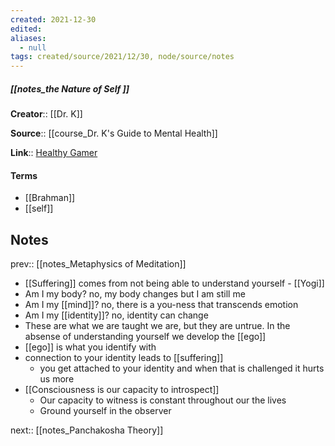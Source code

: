 ```yaml
---
created: 2021-12-30 
edited: 
aliases:
  - null
tags: created/source/2021/12/30, node/source/notes
---
```


##### [[notes_the Nature of Self ]]
**Creator**:: [[Dr. K]]
 
**Source**:: [[course_Dr. K's Guide to Mental Health]]

**Link**:: [Healthy Gamer](https://coaching.healthygamer.gg/guide/lessons/the-nature-of-self)

#### Terms
- [[Brahman]]
- [[self]]

## Notes
prev:: [[notes_Metaphysics of Meditation]]
- [[Suffering]] comes from not being able to understand yourself - [[Yogi]]
- Am I my body? no, my body changes but I am still me
- Am I my [[mind]]? no, there is a you-ness that transcends emotion
- Am I my [[identity]]? no, identity can change
- These are what we are taught we are, but they are untrue. In the absense of understanding yourself we develop the [[ego]]
- [[ego]] is what you identify with
- connection to your identity leads to [[suffering]]
	- you get attached to your identity and when that is challenged it hurts us more
- [[Consciousness is our capacity to introspect]]
	- Our capacity to witness is constant throughout our the lives
	- Ground yourself in the observer

next:: [[notes_Panchakosha Theory]]